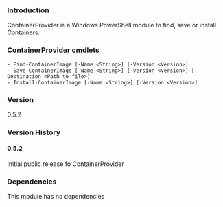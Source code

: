### Introduction
ContainerProvider is a Windows PowerShell module to find, save or install Containers.

### ContainerProvider cmdlets
    - Find-ContainerImage [-Name <String>] [-Version <Version>]
    - Save-ContainerImage [-Name <String>] [-Version <Version>] [-Destination <Path to file>]
    - Install-ContainerImage [-Name <String>] [-Version <Version>]

### Version
0.5.2

### Version History

#### 0.5.2
Initial public release fo ContainerProvider

### Dependencies
This module has no dependencies
